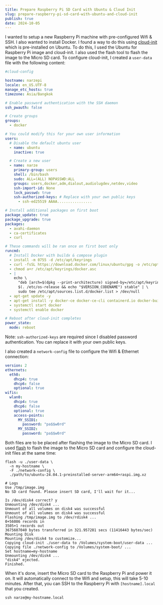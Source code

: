 ```yaml
---
title: Prepare Raspberry Pi SD Card with Ubuntu & Cloud Init
slug: prepare-raspberry-pi-sd-card-with-ubuntu-and-cloud-init
publish: true
date: 2024-10-05
---
```

I wanted to setup a new Raspberry Pi machine with pre-configured Wifi & SSH. I also wanted to install Docker. I found a way to do this using [cloud-init](https://cloud-init.io) which is pre-installed on Ubuntu.
To do this, I used the Ubuntu for Raspberry Pi image and cloud-init. I also used the flash tool to flash the image to the Micro SD card.
To configure cloud-init, I created a `user-data` file with the following content:

```yaml
#cloud-config

hostname: narzepi
locale: en_US.UTF-8
manage_etc_hosts: true
timezone: Asia/Bangkok

# Enable password authentication with the SSH daemon
ssh_pwauth: false

# Create groups
groups:
  - docker

# You could modify this for your own user information
users:
  # Disable the default ubuntu user
  - name: ubuntu
    inactive: true

  # Create a new user
  - name: narze
    primary-group: users
    shell: /bin/bash
    sudo: ALL=(ALL) NOPASSWD:ALL
    groups: users,docker,adm,dialout,audiolugdev,netdev,video
    ssh-import-id: None
    lock_passwd: true
    ssh-authorized-keys: # Replace with your own public keys
      - ssh-ed25519 AAAA................

# Install additional packages on first boot
package_update: true
package_upgrade: true
packages:
  - avahi-daemon
  - ca-certificates
  - curl

# These commands will be ran once on first boot only
runcmd:
  # Install Docker with buildx & compose plugin
  - install -m 0755 -d /etc/apt/keyrings
  - curl -fsSL https://download.docker.com/linux/ubuntu/gpg -o /etc/apt/keyrings/docker.asc
  - chmod a+r /etc/apt/keyrings/docker.asc
  - |
    echo \
      "deb [arch=$(dpkg --print-architecture) signed-by=/etc/apt/keyrings/docker.asc] https://download.docker.com/linux/ubuntu \
      $(. /etc/os-release && echo "$VERSION_CODENAME") stable" | \
      sudo tee /etc/apt/sources.list.d/docker.list > /dev/null
  - apt-get update -y
  - apt-get install -y docker-ce docker-ce-cli containerd.io docker-buildx-plugin docker-compose-plugin
  - systemctl start docker
  - systemctl enable docker

# Reboot after cloud-init completes
power_state:
  mode: reboot
```

Note: `ssh-authorized-keys` are required since I disabled password authentication. You can replace it with your own public keys.

I also created a `network-config` file to configure the Wifi & Ethernet connection:

```yaml
version: 2
ethernets:
  eth0:
    dhcp4: true
    dhcp6: false
    optional: true
wifis:
  wlan0:
    dhcp4: true
    dhcp6: false
    optional: true
    access-points:
      MY_SSID1:
        password: "pa$$w0rd"
      MY_SSID2:
        password: "pa$$w0rd"
```

Both files are to be placed after flashing the image to the Micro SD card. I used [flash](https://github.com/hypriot/flash) to flash the image to the Micro SD card and configure the cloud-init files at the same time:

```shell
flash -u ./user-data \
  -n my-hostname \
  -F ./network-config \
  ./path/to/ubuntu-24.04.1-preinstalled-server-arm64+raspi.img.xz

# Logs
Use /tmp/image.img
No SD card found. Please insert SD card, I'll wait for it...

Is /dev/disk4 correct? y
Unmounting /dev/disk4 ...
Unmount of all volumes on disk4 was successful
Unmount of all volumes on disk4 was successful
Flashing /tmp/image.img to /dev/rdisk4 ...
0+56086 records in
3505+1 records out
3675607040 bytes transferred in 321.957281 secs (11416443 bytes/sec)
Mounting Disk
Mounting /dev/disk4 to customize...
Copying cloud-init ./user-data to /Volumes/system-boot/user-data ...
Copying file ./network-config to /Volumes/system-boot/ ...
Set hostname=my-hostname
Unmounting /dev/disk4 ...
"disk4" ejected.
Finished.
```

When it's done, insert the Micro SD card to the Raspberry Pi and power it on. It will automatically connect to the Wifi and setup, this will take 5-10 minutes. After that, you can SSH to the Raspberry Pi with `[hostname].local` that you created.

```shell
ssh narze@my-hostname.local
```
